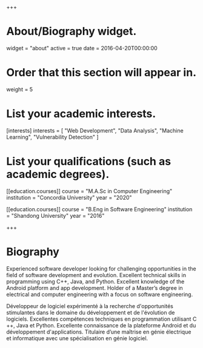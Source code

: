 +++
# About/Biography widget.
widget = "about"
active = true
date = 2016-04-20T00:00:00

# Order that this section will appear in.
weight = 5

# List your academic interests.
[interests]
  interests = [
    "Web Development",
    "Data Analysis",
    "Machine Learning",
    "Vulnerability Detection"
  ]

# List your qualifications (such as academic degrees).

[[education.courses]]
  course = "M.A.Sc in Computer Engineering"
  institution = "Concordia University"
  year = "2020"

[[education.courses]]
  course = "B.Eng in Software Engineering"
  institution = "Shandong University"
  year = "2016"

+++

# Biography

Experienced software developer looking for challenging opportunities in the field of software development and evolution. Excellent technical skills in programming using C++, Java, and Python. Excellent knowledge of the Android platform and app development. Holder of a Master’s degree in electrical and computer engineering with a focus on software engineering.

Développeur de logiciel expérimenté à la recherche d'opportunités stimulantes dans le domaine du développement et de l'évolution de logiciels. Excellentes compétences techniques en programmation utilisant C ++, Java et Python. Excellente connaissance de la plateforme Android et du développement d'applications. Titulaire d’une maîtrise en génie électrique et informatique avec une spécialisation en génie logiciel.
